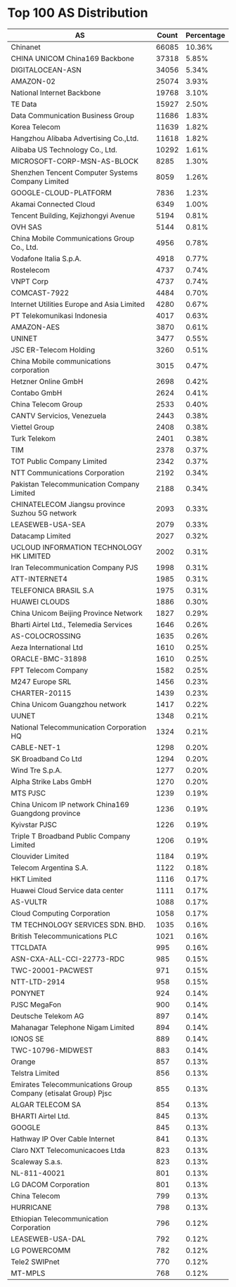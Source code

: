 # Top 100 AS Distribution
| AS | Count | Percentage |
|----|----|----|
| Chinanet | 66085 | 10.36% |
| CHINA UNICOM China169 Backbone | 37318 | 5.85% |
| DIGITALOCEAN-ASN | 34056 | 5.34% |
| AMAZON-02 | 25074 | 3.93% |
| National Internet Backbone | 19768 | 3.10% |
| TE Data | 15927 | 2.50% |
| Data Communication Business Group | 11686 | 1.83% |
| Korea Telecom | 11639 | 1.82% |
| Hangzhou Alibaba Advertising Co.,Ltd. | 11618 | 1.82% |
| Alibaba US Technology Co., Ltd. | 10292 | 1.61% |
| MICROSOFT-CORP-MSN-AS-BLOCK | 8285 | 1.30% |
| Shenzhen Tencent Computer Systems Company Limited | 8059 | 1.26% |
| GOOGLE-CLOUD-PLATFORM | 7836 | 1.23% |
| Akamai Connected Cloud | 6349 | 1.00% |
| Tencent Building, Kejizhongyi Avenue | 5194 | 0.81% |
| OVH SAS | 5144 | 0.81% |
| China Mobile Communications Group Co., Ltd. | 4956 | 0.78% |
| Vodafone Italia S.p.A. | 4918 | 0.77% |
| Rostelecom | 4737 | 0.74% |
| VNPT Corp | 4737 | 0.74% |
| COMCAST-7922 | 4484 | 0.70% |
| Internet Utilities Europe and Asia Limited | 4280 | 0.67% |
| PT Telekomunikasi Indonesia | 4017 | 0.63% |
| AMAZON-AES | 3870 | 0.61% |
| UNINET | 3477 | 0.55% |
| JSC ER-Telecom Holding | 3260 | 0.51% |
| China Mobile communications corporation | 3015 | 0.47% |
| Hetzner Online GmbH | 2698 | 0.42% |
| Contabo GmbH | 2624 | 0.41% |
| China Telecom Group | 2533 | 0.40% |
| CANTV Servicios, Venezuela | 2443 | 0.38% |
| Viettel Group | 2408 | 0.38% |
| Turk Telekom | 2401 | 0.38% |
| TIM | 2378 | 0.37% |
| TOT Public Company Limited | 2342 | 0.37% |
| NTT Communications Corporation | 2192 | 0.34% |
| Pakistan Telecommunication Company Limited | 2188 | 0.34% |
| CHINATELECOM Jiangsu province Suzhou 5G network | 2093 | 0.33% |
| LEASEWEB-USA-SEA | 2079 | 0.33% |
| Datacamp Limited | 2027 | 0.32% |
| UCLOUD INFORMATION TECHNOLOGY HK LIMITED | 2002 | 0.31% |
| Iran Telecommunication Company PJS | 1998 | 0.31% |
| ATT-INTERNET4 | 1985 | 0.31% |
| TELEFONICA BRASIL S.A | 1975 | 0.31% |
| HUAWEI CLOUDS | 1886 | 0.30% |
| China Unicom Beijing Province Network | 1827 | 0.29% |
| Bharti Airtel Ltd., Telemedia Services | 1646 | 0.26% |
| AS-COLOCROSSING | 1635 | 0.26% |
| Aeza International Ltd | 1610 | 0.25% |
| ORACLE-BMC-31898 | 1610 | 0.25% |
| FPT Telecom Company | 1582 | 0.25% |
| M247 Europe SRL | 1456 | 0.23% |
| CHARTER-20115 | 1439 | 0.23% |
| China Unicom Guangzhou network | 1417 | 0.22% |
| UUNET | 1348 | 0.21% |
| National Telecommunication Corporation HQ | 1324 | 0.21% |
| CABLE-NET-1 | 1298 | 0.20% |
| SK Broadband Co Ltd | 1294 | 0.20% |
| Wind Tre S.p.A. | 1277 | 0.20% |
| Alpha Strike Labs GmbH | 1270 | 0.20% |
| MTS PJSC | 1239 | 0.19% |
| China Unicom IP network China169 Guangdong province | 1236 | 0.19% |
| Kyivstar PJSC | 1226 | 0.19% |
| Triple T Broadband Public Company Limited | 1206 | 0.19% |
| Clouvider Limited | 1184 | 0.19% |
| Telecom Argentina S.A. | 1122 | 0.18% |
| HKT Limited | 1116 | 0.17% |
| Huawei Cloud Service data center | 1111 | 0.17% |
| AS-VULTR | 1088 | 0.17% |
| Cloud Computing Corporation | 1058 | 0.17% |
| TM TECHNOLOGY SERVICES SDN. BHD. | 1035 | 0.16% |
| British Telecommunications PLC | 1021 | 0.16% |
| TTCLDATA | 995 | 0.16% |
| ASN-CXA-ALL-CCI-22773-RDC | 985 | 0.15% |
| TWC-20001-PACWEST | 971 | 0.15% |
| NTT-LTD-2914 | 958 | 0.15% |
| PONYNET | 924 | 0.14% |
| PJSC MegaFon | 900 | 0.14% |
| Deutsche Telekom AG | 897 | 0.14% |
| Mahanagar Telephone Nigam Limited | 894 | 0.14% |
| IONOS SE | 889 | 0.14% |
| TWC-10796-MIDWEST | 883 | 0.14% |
| Orange | 857 | 0.13% |
| Telstra Limited | 856 | 0.13% |
| Emirates Telecommunications Group Company (etisalat Group) Pjsc | 855 | 0.13% |
| ALGAR TELECOM SA | 854 | 0.13% |
| BHARTI Airtel Ltd. | 845 | 0.13% |
| GOOGLE | 845 | 0.13% |
| Hathway IP Over Cable Internet | 841 | 0.13% |
| Claro NXT Telecomunicacoes Ltda | 823 | 0.13% |
| Scaleway S.a.s. | 823 | 0.13% |
| NL-811-40021 | 801 | 0.13% |
| LG DACOM Corporation | 801 | 0.13% |
| China Telecom | 799 | 0.13% |
| HURRICANE | 798 | 0.13% |
| Ethiopian Telecommunication Corporation | 796 | 0.12% |
| LEASEWEB-USA-DAL | 792 | 0.12% |
| LG POWERCOMM | 782 | 0.12% |
| Tele2 SWIPnet | 770 | 0.12% |
| MT-MPLS | 768 | 0.12% |
